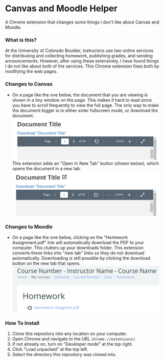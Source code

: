 # Canvas and Moodle Helper
A Chrome extension that changes some things I don't like about Canvas and Moodle.

### What is this?
At the University of Colorado Boulder, instructors use two online services for distributing and collecting homework, publishing grades, and sending announcements.
However, after using these extensively, I have found things I do not like about both of the services.
This Chrome extension fixes both by modifying the web pages.

### Changes to Canvas
- On a page like the one below, the document that you are viewing is shown in a tiny window on the page.
  This makes it hard to read since you have to scroll frequently to view the full page.
  The only way to make the document bigger is to either enter fullscreen mode, or download the document.
  ![Canvas Before](screenshots/Cavnas%20Before.png)
  This extension adds an "Open In New Tab" button (shown below), which opens the document in a new tab. 
  ![Canvas Before](screenshots/Cavnas%20After.png)

### Changes to Moodle
- On a page like the one below, clicking on the "Homework Assignment.pdf" link will automatically download the PDF to your computer.
  This clutters up your downloads folder.
  This extension converts these links into "new tab" links so they do not download automatically.
  Downloading is still possible by clicking the download button on the new tab that opens.
  ![Moodle Screenshot](screenshots/Moodle.png)
  
### How To Install
1. Clone this repository into any location on your computer.
2. Open Chrome and navigate to the URL `chrome://extensions/`.
3. If not already on, turn on "Developer mode" at the top right.
4. Click "Load unpacked" at the top left.
5. Select the directory this repository was cloned into.